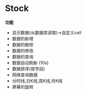 # Stock
****功能****

 *  显示数据(从数据库读取)->自定义cell
 *  数据的新增
 *  数据的删除
 *  数据的修改
 *  数据的查询
 *  数据自动刷新 (10s)
 *  数据排序(按字段)
 *  网络查询数据
 *  分时线,日K线,周K线,月K线
 *  屏幕的旋转